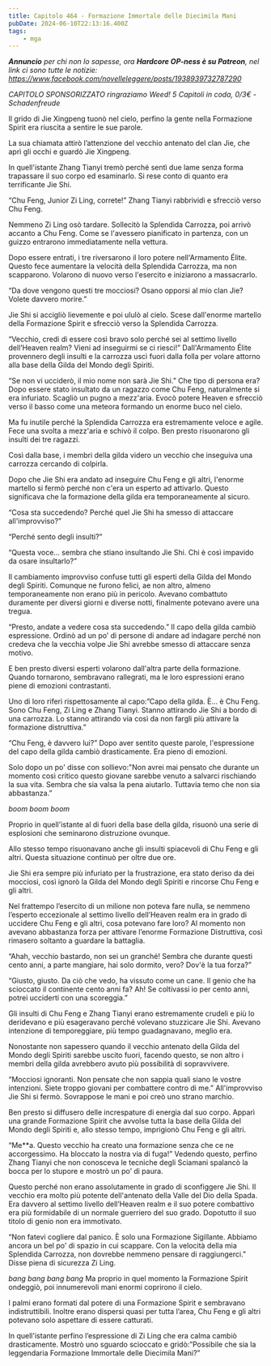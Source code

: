 ```yaml
---
title: Capitolo 464 - Formazione Immortale delle Diecimila Mani
pubDate: 2024-06-10T22:13:16.400Z
tags:
    - mga
---
```



<em>**Annuncio** per chi non lo sapesse, ora <strong>Hardcore OP-ness è su Patreon</strong>, nel link ci sono tutte le notizie: <a href="https://www.facebook.com/novelleleggere/posts/1938939732787290">https://www.facebook.com/novelleleggere/posts/1938939732787290</a></em>


<em>CAPITOLO SPONSORIZZATO ringraziamo Weed!
5 Capitoli in coda, 0/3€</em><em>
-Schadenfreude</em>


Il grido di Jie Xingpeng tuonò nel cielo, perfino la gente nella Formazione Spirit era riuscita a sentire le sue parole.


La sua chiamata attirò l’attenzione del vecchio antenato del clan Jie, che aprì gli occhi e guardò Jie Xingpeng.


In quell'istante Zhang Tianyi tremò perché sentì due lame senza forma trapassare il suo corpo ed esaminarlo. Si rese conto di quanto era terrificante Jie Shi.


“Chu Feng, Junior Zi Ling, correte!” Zhang Tianyi rabbrividì e sfrecciò verso Chu Feng.


Nemmeno Zi Ling osò tardare. Sollecitò la Splendida Carrozza, poi arrivò accanto a Chu Feng. Come se l'avessero pianificato in partenza, con un guizzo entrarono immediatamente nella vettura.


Dopo essere entrati, i tre riversarono il loro potere nell'Armamento Élite. Questo fece aumentare la velocità della Splendida Carrozza, ma non scapparono. Volarono di nuovo verso l'esercito e iniziarono a massacrarlo.


“Da dove vengono questi tre mocciosi? Osano opporsi al mio clan Jie? Volete davvero morire.”


Jie Shi si accigliò lievemente e poi ululò al cielo. Scese dall'enorme martello della Formazione Spirit e sfrecciò verso la Splendida Carrozza.


“Vecchio, credi di essere così bravo solo perché sei al settimo livello dell’Heaven realm? Vieni ad inseguirmi se ci riesci!” Dall'Armamento Élite provennero degli insulti e la carrozza uscì fuori dalla folla per volare attorno alla base della Gilda del Mondo degli Spiriti.


“Se non vi ucciderò, il mio nome non sarà Jie Shi.” Che tipo di persona era? Dopo essere stato insultato da un ragazzo come Chu Feng, naturalmente si era infuriato. Scagliò un pugno a mezz'aria. Evocò potere Heaven e sfrecciò verso il basso come una meteora formando un enorme buco nel cielo.


Ma fu inutile perché la Splendida Carrozza era estremamente veloce e agile. Fece una svolta a mezz'aria e schivò il colpo. Ben presto risuonarono gli insulti dei tre ragazzi.


Così dalla base, i membri della gilda videro un vecchio che inseguiva una carrozza cercando di colpirla.


Dopo che Jie Shi era andato ad inseguire Chu Feng e gli altri, l'enorme martello si fermò perché non c'era un esperto ad attivarlo. Questo significava che la formazione della gilda era temporaneamente al sicuro.


“Cosa sta succedendo? Perché quel Jie Shi ha smesso di attaccare all'improvviso?”


“Perché sento degli insulti?”


“Questa voce... sembra che stiano insultando Jie Shi. Chi è così impavido da osare insultarlo?”


Il cambiamento improvviso confuse tutti gli esperti della Gilda del Mondo degli Spiriti. Comunque ne furono felici, ae non altro, almeno temporaneamente non erano più in pericolo. Avevano combattuto duramente per diversi giorni e diverse notti, finalmente potevano avere una tregua.


“Presto, andate a vedere cosa sta succedendo.” Il capo della gilda cambiò espressione. Ordinò ad un po’ di persone di andare ad indagare perché non credeva che la vecchia volpe Jie Shi avrebbe smesso di attaccare senza motivo.


E ben presto diversi esperti volarono dall'altra parte della formazione. Quando tornarono, sembravano rallegrati, ma le loro espressioni erano piene di emozioni contrastanti.


Uno di loro riferì rispettosamente al capo:”Capo della gilda. È... è Chu Feng. Sono Chu Feng, Zi Ling e Zhang Tianyi. Stanno attirando Jie Shi a bordo di una carrozza.
Lo stanno attirando via così da non fargli più attivare la formazione distruttiva.”


“Chu Feng, è davvero lui?” Dopo aver sentito queste parole, l'espressione del capo della gilda cambiò drasticamente. Era pieno di emozioni.


Solo dopo un po' disse con sollievo:"Non avrei mai pensato che durante un momento così critico questo giovane sarebbe venuto a salvarci rischiando la sua vita. Sembra che sia valsa la pena aiutarlo. Tuttavia temo che non sia abbastanza.”


*boom boom boom*


Proprio in quell'istante al di fuori della base della gilda, risuonò una serie di esplosioni che seminarono distruzione ovunque.


Allo stesso tempo risuonavano anche gli insulti spiacevoli di Chu Feng e gli altri.
Questa situazione continuò per oltre due ore.


Jie Shi era sempre più infuriato per la frustrazione, era stato deriso da dei mocciosi, così ignorò la Gilda del Mondo degli Spiriti e rincorse Chu Feng e gli altri.


Nel frattempo l’esercito di un milione non poteva fare nulla, se nemmeno l’esperto eccezionale al settimo livello dell’Heaven realm era in grado di uccidere Chu Feng e gli altri, cosa potevano fare loro? Al momento non avevano abbastanza forza per attivare l’enorme Formazione Distruttiva, così rimasero soltanto a guardare la battaglia.


“Ahah, vecchio bastardo, non sei un granché! Sembra che durante questi cento anni, a parte mangiare, hai solo dormito, vero? Dov'è la tua forza?”


“Giusto, giusto. Da ciò che vedo, ha vissuto come un cane. Il genio che ha scioccato il continente cento anni fa? Ah! Se coltivassi io per cento anni, potrei ucciderti con una scoreggia.”


Gli insulti di Chu Feng e Zhang Tianyi erano estremamente crudeli e più lo deridevano e più esageravano perché volevano stuzzicare Jie Shi. Avevano intenzione di temporeggiare, più tempo guadagnavano, meglio era.


Nonostante non sapessero quando il vecchio antenato della Gilda del Mondo degli Spiriti sarebbe uscito fuori, facendo questo, se non altro i membri della gilda avrebbero avuto più possibilità di sopravvivere.


“Mocciosi ignoranti. Non pensate che non sappia quali siano le vostre intenzioni. Siete troppo giovani per combattere contro di me.” All'improvviso Jie Shi si fermò. Sovrappose le mani e poi creò uno strano marchio.


Ben presto si diffusero delle increspature di energia dal suo corpo. Apparì una grande Formazione Spirit che avvolse tutta la base della Gilda del Mondo degli Spiriti e, allo stesso tempo, imprigionò Chu Feng e gli altri.


“Me**a. Questo vecchio ha creato una formazione senza che ce ne accorgessimo. Ha bloccato la nostra via di fuga!” Vedendo questo, perfino Zhang Tianyi che non conosceva le tecniche degli Sciamani spalancò la bocca per lo stupore e mostrò un po’ di paura.


Questo perché non erano assolutamente in grado di sconfiggere Jie Shi. Il vecchio era molto più potente dell'antenato della Valle del Dio della Spada. Era davvero al settimo livello dell’Heaven realm e il suo potere combattivo era più formidabile di un normale guerriero del suo grado. Dopotutto il suo titolo di genio non era immotivato.


“Non fatevi cogliere dal panico. È solo una Formazione Sigillante. Abbiamo ancora un bel po' di spazio in cui scappare. Con la velocità della mia Splendida Carrozza, non dovrebbe nemmeno pensare di raggiungerci.” Disse piena di sicurezza Zi Ling.


*bang bang bang bang* Ma proprio in quel momento la Formazione Spirit ondeggiò, poi innumerevoli mani enormi coprirono il cielo.


I palmi erano formati dal potere di una Formazione Spirit e sembravano indistruttibili. Inoltre erano dispersi quasi per tutta l’area, Chu Feng e gli altri potevano solo aspettare di essere catturati.


In quell'istante perfino l’espressione di Zi Ling che era calma cambiò drasticamente. Mostrò uno sguardo scioccato e gridò:”Possibile che sia la leggendaria Formazione Immortale delle Diecimila Mani?”
                                                        



